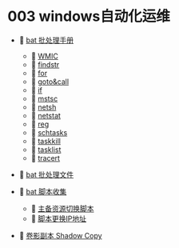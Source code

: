# 003 windows自动化运维

* 📑 [bat 批处理手册](siyuan://blocks/20240412165150-zbu7rn3)

  * 📄 [WMIC](siyuan://blocks/20240410134121-posv9k7)
  * 📄 [findstr](siyuan://blocks/20231227114732-4psu7fi)
  * 📄 [for](siyuan://blocks/20240412165220-tmh5lh8)
  * 📄 [goto&amp;call](siyuan://blocks/20240412181336-f9r8s89)
  * 📄 [if](siyuan://blocks/20240412180858-ihuj46x)
  * 📄 [mstsc](siyuan://blocks/20231227114509-isb47y4)
  * 📄 [netsh](siyuan://blocks/20231226132108-si2qqok)
  * 📄 [netstat](siyuan://blocks/20231225203340-6pyrvjz)
  * 📄 [reg](siyuan://blocks/20231227120730-ja0d64j)
  * 📄 [schtasks](siyuan://blocks/20231225201302-8n1sin8)
  * 📄 [taskkill](siyuan://blocks/20231225202711-d8rr105)
  * 📄 [tasklist](siyuan://blocks/20231225202803-d8vb7st)
  * 📄 [tracert](siyuan://blocks/20231227120209-difemfb)
* 📄 [bat 批处理文件](siyuan://blocks/20240320220136-miywznm)
* 📑 [bat 脚本收集](siyuan://blocks/20240319222503-63mfsbt)

  * 📄 [主备资源切换脚本](siyuan://blocks/20240319222514-f9ezspd)
  * 📄 [脚本更换IP地址](siyuan://blocks/20240410141521-6zi4eip)
* 📄 [卷影副本 Shadow Copy ](siyuan://blocks/20240129214215-4vr7b9k)

‍
